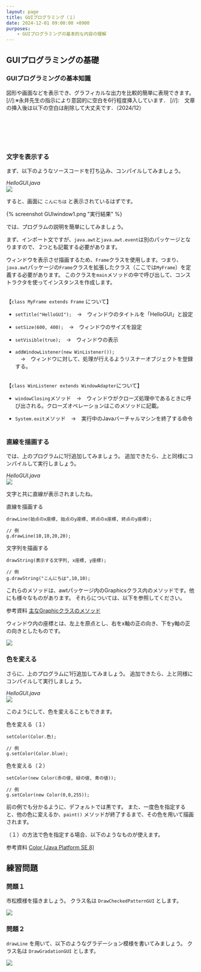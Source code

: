 ```yaml
---
layout: page
title: GUIプログラミング（１）
date: 2024-12-01 09:00:00 +0900
purposes:
    - GUIプログラミングの基本的な内容の理解
---
```



GUIプログラミングの基礎
----------------

### GUIプログラミングの基本知識

図形や画面などを表示でき、グラフィカルな出力を比較的簡単に表現できます。
[//]:※永井先生の指示により意図的に空白を6行程度挿入しています．
[//]:　文章の挿入後は以下の空白は削除して大丈夫です．（2024/12）
<br>
<br>
<br>
<br>
<br>
<br>

### 文字を表示する

まず、以下のようなソースコードを打ち込み、コンパイルしてみましょう。

*HelloGUI.java*<br>
![](./pic/HelloGUI1.png)

すると、画面に `こんにちは` と表示されているはずです。

{% screenshot GUIwindow1.png "実行結果" %}

では、プログラムの説明を簡単にしてみましょう。

まず、インポート文ですが、`java.awt`と`java.awt.event`は別のパッケージとなりますので、 2つとも記載する必要があります。

ウィンドウを表示させ描画するため、`Frame`クラスを使用します。つまり、`java.awt`パッケージの`Frame`クラスを拡張したクラス（ここでは`MyFrame`）を定義する必要があります。 このクラスを`main`メソッドの中で呼び出して、コンストラクタを使ってインスタンスを作成します。

<br>【`class MyFrame extends Frame` について】

- `setTitle("HelloGUI");`　→　ウィンドウのタイトルを「HelloGUI」と設定

- `setSize(600, 400);`　→　ウィンドウのサイズを設定

- `setVisible(true);`　→　ウィンドウの表示

- `addWindowListener(new WinListener());`<br>　→　ウィンドウに対して、処理が行えるようリスナーオブジェクトを登録する。<br>

<br>【`class WinListener extends WindowAdapter`について】

- `windowClosing`メソッド　→　ウィンドウがクローズ処理中であるときに呼び出される。クローズオペレーションはこのメソッドに記載。

- `System.exit`メソッド　→　実行中のJavaバーチャルマシンを終了する命令<br><br>

### 直線を描画する

では、上のプログラムに1行追加してみましょう。
追加できたら、上と同様にコンパイルして実行しましょう。

*HelloGUI.java*<br>
![](./pic/HelloGUI2.png)

文字と共に直線が表示されましたね。

直線を描画する

    drawLine(始点のx座標, 始点のy座標, 終点のx座標, 終点のy座標);
    
    // 例
    g.drawLine(10,10,20,20);
文字列を描画する

    drawString(表示する文字列, x座標, y座標);
    
    // 例
    g.drawString("こんにちは",10,10);

これらのメソッドは、awtパッケージ内のGraphicsクラス内のメソッドです。他にも様々なものがあります。
それらについては、以下を参照してください。

<span class="label label-info">参考資料</span> [主なGraphicクラスのメソッド](../../appendix/graphics.html)

<div class="alert alert-danger" role="alert">
<p>ウィンドウ内の座標とは、左上を原点とし、右をx軸の正の向き、下をy軸の正の向きとしたものです。</p>
<img src="./pic/coordinate.png" />
</div>

### 色を変える

さらに、上のプログラムに1行追加してみましょう。
追加できたら、上と同様にコンパイルして実行しましょう。

*HelloGUI.java*<br>
![](./pic/HelloGUI3.png)

このようにして、色を変えることもできます。

色を変える（１）

    setColor(Color.色);
    
    // 例
    g.setColor(Color.blue);

色を変える（２）

    setColor(new Color(赤の値, 緑の値, 青の値));
    
    // 例
    g.setColor(new Color(0,0,255));

前の例でも分かるように、デフォルトでは黒です。
また、一度色を指定すると、他の色に変えるか、`paint()` メソッドが終了するまで、その色を用いて描画されます。

（１）の方法で色を指定する場合、以下のようなものが使えます。

<span class="label label-info">参考資料</span> [Color (Java Platform SE 8)](https://docs.oracle.com/javase/jp/8/docs/api/java/awt/Color.html)


練習問題
--------

### 問題１

市松模様を描きましょう。
クラス名は `DrawCheckedPatternGUI` とします。

![](./pic/DrawCheckedPatternGUI.png)

### 問題２

`drawLine` を用いて、以下のようなグラデーション模様を書いてみましょう。
クラス名は `DrawGradationGUI` とします。

![](./pic/DrawGradationGUI.png)
